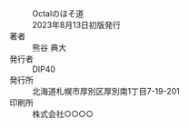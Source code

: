 <div class="okuduke-container">
<dl class="book-info">
  <dt class="booktitle"></dt>
  <dd class="booktitle">Octalのほそ道</dd>
  <dt class="publish-date"></dt>
  <dd class="publish-date">
    2023年<span class="date">8月13日</span>初版発行<br>
    <!-- 2023年<span class="date">12月31日</span>第1版第2刷 -->
  </dd>
  <dt class="author">著者</dt>
  <dd class="author">熊谷 典大</dd>
  <dt class="publisher">発行者</dt>
  <dd class="publisher">DIP40</dd>
  <dt class="address">発行所</dt>
  <dd class="address">
    北海道札幌市厚別区厚別南1丁目7-19-201<br>
  </dd>
  <dt class="print-house">印刷所</dt>
  <dd class="print-house">株式会社○○○○</dd>
</dl>
</div>
